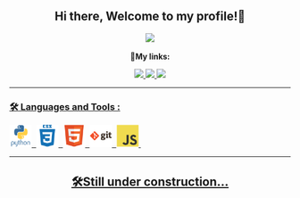<div id='head' align='center'>
  <h2>Hi there, Welcome to my profile!👋</h2>
</div>  

<!--
**lancer147741/lancer147741** is a ✨ _special_ ✨ repository because its `README.md` (this file) appears on your GitHub profile.

Here are some ideas to get you started:

- 🔭 I’m currently working on ...
- 🌱 I’m currently learning ...
- 👯 I’m looking to collaborate on ...
- 🤔 I’m looking for help with ...
- 💬 Ask me about ...
- 📫 How to reach me: ...
- 😄 Pronouns: ...
- ⚡ Fun fact: ...
-->
<div id="gif" align="center">
  <img src="https://media.giphy.com/media/smGCEo5zsAXtK4bqAT/giphy.gif" width="75"/>
</div>
<div id="header" align="center">
  <p><b>🌱My links:</b></p>
  <a href="https://www.codewars.com/users/lancer147741/stats">
<img src= "https://img.shields.io/badge/Codewars-red?logo=Codewars&logoColor=white"/>
  <a href="https://codeforces.com/profile/Lancer147">
<img src = "https://img.shields.io/badge/Codeforces-white?logo=Codeforces"/>
  <a href="https://leetcode.com/lancerPTI">
<img src = "https://img.shields.io/badge/Leetcode-black?logo=leetcode"/>
</div> 

___

### :hammer_and_wrench: Languages and Tools : 
<div>
  
  <img src="https://github.com/devicons/devicon/blob/master/icons/python/python-original-wordmark.svg"  title="Python" alt="Python" width="40" height="40"/>&nbsp;
  <img src="https://github.com/devicons/devicon/blob/master/icons/css3/css3-plain-wordmark.svg"  title="CSS5" alt="CSS" width="40" height="40"/>&nbsp;
  <img src="https://github.com/devicons/devicon/blob/master/icons/html5/html5-original.svg" title="HTML5" alt="HTML" width="40" height="40"/>&nbsp;
  <img src="https://github.com/devicons/devicon/blob/master/icons/git/git-original-wordmark.svg" title="GIT" alt="GIT" width="40" height="40"/>&nbsp;
  <img src="https://github.com/devicons/devicon/blob/master/icons/javascript/javascript-original.svg" title="JavaScript" alt="JavaScript" width="40" height="40"/>&nbsp;
</div>

___
<div id='Last' align="center">
<h2>🛠️Still under construction...</h2>

  
</div>

